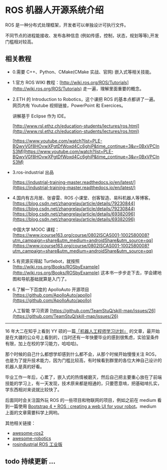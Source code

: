 # ROS 机器人开源系统介绍

ROS 是一种分布式处理框架，开发者可以单独设计可执行文件。

不同节点的进程能接收、发布各种信息 (例如传感，控制，状态，规划等等),开发门槛相对较高。

## 相关教程

- 0.需要 C++、Python、CMake(CMake 实战、官网) 嵌入式等相关技能。

- 1.官方 ROS WIKI 教程：[http://wiki.ros.org/ROS/Tutorials](http://wiki.ros.org/ROS/Tutorials) 走一遍，理解里面重要的概念。

- 2.ETH 的 Introduction to Robotics，这个课把 ROS 的基本点都讲了一遍。
  网页内有 Youtube 视频链接，PowerPoint 和 Exercices。
  
  讲解基于 Eclipse 作为 IDE。
  
  [http://www.rsl.ethz.ch/education-students/lectures/ros.html](http://www.rsl.ethz.ch/education-students/lectures/ros.html)
  
  [https://www.youtube.com/watch?list=PLE-BQwvVGf8HOvwXPgtDfWoxd4Cc6ghiP&time_continue=3&v=0BxVPCInS3M](https://www.youtube.com/watch?list=PLE-BQwvVGf8HOvwXPgtDfWoxd4Cc6ghiP&time_continue=3&v=0BxVPCInS3M)

- 3.ros-industrial 出品

  [https://industrial-training-master.readthedocs.io/en/latest/](https://industrial-training-master.readthedocs.io/en/latest/)

- 4.国内有古月居、张睿雷、ROS 小课堂、创客智造、易科机器人等博客。[https://blog.csdn.net/zhangrelay/article/details/79230844](https://blog.csdn.net/zhangrelay/article/details/79230844)
  [https://blog.csdn.net/zhangrelay/article/details/69382096](https://blog.csdn.net/zhangrelay/article/details/69382096)

  中国大学 MOOC 课程：[https://www.icourse163.org/course/0802ISCAS001-1002580008?utm_campaign=share&utm_medium=androidShare&utm_source=qq](https://www.icourse163.org/course/0802ISCAS001-1002580008?utm_campaign=share&utm_medium=androidShare&utm_source=qq)

- 5.有资源买得起 Turtlebot，就按照 [http://wiki.ros.org/Books/ROSbyExample](http://wiki.ros.org/Books/ROSbyExample) 这本书一步步走下去，学会建地图和导航基础就算是入门了。

- 6.了解一下百度的 ApolloAuto 开源项目 [https://github.com/ApolloAuto/apollo](https://github.com/ApolloAuto/apollo)

  人工智能 学习资源 [https://github.com/TeamStuQ/skill-map/issues/26](https://github.com/TeamStuQ/skill-map/issues/26)

---

16 年大二在知乎上看到 YY 硕的一篇[「机器人工程师学习计划」](https://zhuanlan.zhihu.com/p/22266788) 的文章，最开始是在大疆的公众号上看到的，(当时还有一年快要毕业的感到很焦虑，实验室条件有限，加上在校的学习能力，哈哈哈)。

那个时候的自己什么都想学却感到什么都不会，从那个时候开始慢慢关注 ROS，也是为了提升技术能力，因为门槛比较高，有时候看到群里的各位大神自己设计的机器人是真的好看。

毕业工作一年后，心累了，嵌入式的热情被磨灭，然后自己把主要重心放在了前端技能的学习上，有一天发现，技术原来都是相通的，只要愿意啃，把基础啃扎实，学东西相对来说就比较快了。

后面同时会关注国外玩 ROS 的一些项目和物联网的项目，例如之前在 medium 看到一篇使用 [Bootstrap 4 + ROS : creating a web UI for your robot](https://medium.com/husarion-blog/bootstrap-4-ros-creating-a-web-ui-for-your-robot-9a77a8e373f9)。medium 上面的文章需要科学上网哟。

其他相关链接：

- [awesome-ros2](https://github.com/fkromer/awesome-ros2)
- [awesome-robotics](https://github.com/kiloreux/awesome-robotics)
- [rosindustrial ROS 工业版](https://rosindustrial.org/)

## todo 持续更新 ...
